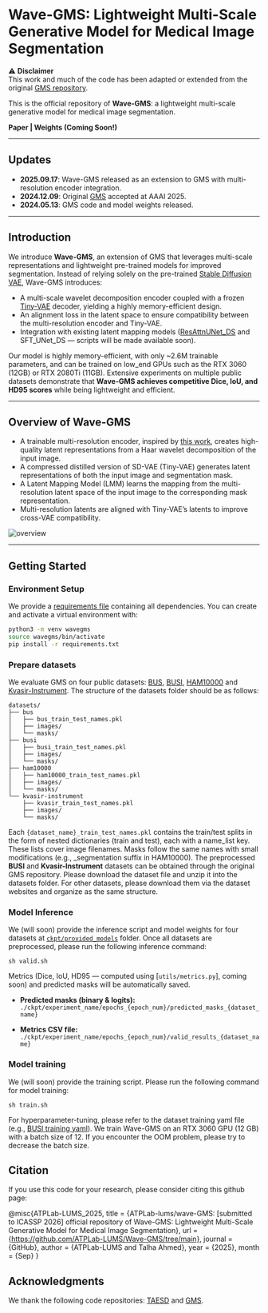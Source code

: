 # Wave-GMS: Lightweight Multi-Scale Generative Model for Medical Image Segmentation

⚠️ **Disclaimer**  
This work and much of the code has been adapted or extended from the original [GMS repository](https://github.com/King-HAW/GMS).

This is the official repository of **Wave-GMS**: a lightweight multi-scale generative model for medical image segmentation.

**Paper | Weights (Coming Soon!)**

---

## Updates
- **2025.09.17**: Wave-GMS released as an extension to GMS with multi-resolution encoder integration.  
- **2024.12.09**: Original [GMS](https://github.com/King-HAW/GMS) accepted at AAAI 2025.  
- **2024.05.13**: GMS code and model weights released.  

---

## Introduction
We introduce **Wave-GMS**, an extension of GMS that leverages multi-scale representations and lightweight pre-trained models for improved segmentation. Instead of relying solely on the pre-trained [Stable Diffusion VAE](https://github.com/Stability-AI/stablediffusion), Wave-GMS introduces:
- A multi-scale wavelet decomposition encoder coupled with a frozen [Tiny-VAE](https://github.com/madebyollin/taesd) decoder, yielding a highly memory-efficient design.  
- An alignment loss in the latent space to ensure compatibility between the multi-resolution encoder and Tiny-VAE.  
- Integration with existing latent mapping models ([ResAttnUNet_DS](https://github.com/King-HAW/GMS) and SFT_UNet_DS — scripts will be made available soon).  

Our model is highly memory-efficient, with only ~2.6M trainable parameters, and can be trained on low_end GPUs such as the RTX 3060 (12GB) or RTX 2080Ti (11GB). Extensive experiments on multiple public datasets demonstrate that **Wave-GMS achieves competitive Dice, IoU, and HD95 scores** while being lightweight and efficient.  

---

## Overview of Wave-GMS
- A trainable multi-resolution encoder, inspired by [this work](https://arxiv.org/abs/2405.14477), creates high-quality latent representations from a Haar wavelet decomposition of the input image.  
- A compressed distilled version of SD-VAE (Tiny-VAE) generates latent representations of both the input image and segmentation mask.  
- A Latent Mapping Model (LMM) learns the mapping from the multi-resolution latent space of the input image to the corresponding mask representation.  
- Multi-resolution latents are aligned with Tiny-VAE’s latents to improve cross-VAE compatibility.  

![overview](assets/overview.svg)

---

## Getting Started

### Environment Setup
We provide a [requirements file](requirements.txt) containing all dependencies. You can create and activate a virtual environment with:

```bash
python3 -m venv wavegms
source wavegms/bin/activate
pip install -r requirements.txt
```

### Prepare datasets
We evaluate GMS on four public datasets: [BUS](http://www2.docm.mmu.ac.uk/STAFF/M.Yap/dataset.php), [BUSI](https://scholar.cu.edu.eg/?q=afahmy/pages/dataset), [HAM10000](https://dataverse.harvard.edu/dataset.xhtml?persistentId=doi:10.7910/DVN/DBW86T) and [Kvasir-Instrument](https://datasets.simula.no/kvasir-instrument/). The structure of the datasets folder should be as follows:
```
datasets/
├── bus
│   ├── bus_train_test_names.pkl
│   ├── images/
│   └── masks/
├── busi
│   ├── busi_train_test_names.pkl
│   ├── images/
│   └── masks/
├── ham10000
│   ├── ham10000_train_test_names.pkl
│   ├── images/
│   └── masks/
└── kvasir-instrument
    ├── kvasir_train_test_names.pkl
    ├── images/
    └── masks/
```
Each `{dataset_name}_train_test_names.pkl` contains the train/test splits in the form of nested dictionaries (train and test), each with a name_list key. These lists cover image filenames. Masks follow the same names with small modifications (e.g., _segmentation suffix in HAM10000).
The preprocessed **BUSI** and **Kvasir-Instrument** datasets can be obtained through the original GMS repository. Please download the dataset file and unzip it into the datasets folder. For other datasets, please download them via the dataset websites and organize as the same structure.

### Model Inference
We (will soon) provide the inference script and model weights for four datasets at [`ckpt/provided_models`](ckpt) folder. Once all datasets are preprocessed, please run the following inference command:
```
sh valid.sh
```
Metrics (Dice, IoU, HD95 — computed using [`utils/metrics.py`], coming soon) and predicted masks will be automatically saved.

- **Predicted masks (binary & logits):**  
  `./ckpt/experiment_name/epochs_{epoch_num}/predicted_masks_{dataset_name}`

- **Metrics CSV file:**  
  `./ckpt/experiment_name/epochs_{epoch_num}/valid_results_{dataset_name}`

### Model training
We (will soon) provide the training script. Please run the following command for model training:
```
sh train.sh
```
For hyperparameter-tuning, please refer to the dataset training yaml file (e.g., [BUSI training yaml](configs/busi_train.yaml)). We train Wave-GMS on an RTX 3060 GPU (12 GB) with a batch size of 12. If you encounter the OOM problem, please try to decrease the batch size. 

## Citation
If you use this code for your research, please consider citing this github page:

@misc{ATPLab-LUMS_2025,
  title   = {ATPLab-lums/wave-GMS: [submitted to ICASSP 2026] official repository of Wave-GMS: Lightweight Multi-Scale Generative Model for Medical Image Segmentation},
  url     = {https://github.com/ATPLab-LUMS/Wave-GMS/tree/main},
  journal = {GitHub},
  author  = {ATPLab-LUMS and Talha Ahmed},
  year    = {2025},
  month   = {Sep}
}

## Acknowledgments
We thank the following code repositories: [TAESD](https://github.com/madebyollin/taesd) and [GMS](https://github.com/King-HAW/GMS).
